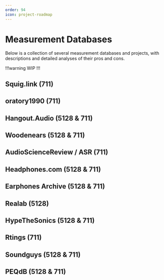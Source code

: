 ```yaml
---
order: 94
icon: project-roadmap	
---
```

# Measurement Databases

Below is a collection of several measurement databases and projects, with descriptions and detailed analyses of their pros and cons.

!!!warning 
WIP
!!!

## Squig.link (711)
## oratory1990 (711)
## Hangout.Audio (5128 & 711)
## Woodenears (5128 & 711)
## AudioScienceReview / ASR (711)
## Headphones.com (5128 & 711)
## Earphones Archive (5128 & 711)
## Realab (5128)
## HypeTheSonics (5128 & 711)
## Rtings (711)
## Soundguys (5128 & 711)
## PEQdB (5128 & 711)

